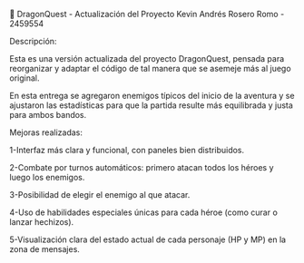 🐉 DragonQuest - Actualización del Proyecto
Kevin Andrés Rosero Romo - 2459554

Descripción:

Esta es una versión actualizada del proyecto DragonQuest, pensada para reorganizar y adaptar el código
de tal manera que se asemeje más al juego original.

En esta entrega se agregaron enemigos típicos del inicio de la aventura y se ajustaron las estadísticas
para que la partida resulte más equilibrada y justa para ambos bandos.

Mejoras realizadas:

1-Interfaz más clara y funcional, con paneles bien distribuidos.

2-Combate por turnos automáticos: primero atacan todos los héroes y luego los enemigos.

3-Posibilidad de elegir el enemigo al que atacar.

4-Uso de habilidades especiales únicas para cada héroe (como curar o lanzar hechizos).

5-Visualización clara del estado actual de cada personaje (HP y MP) en la zona de mensajes.
